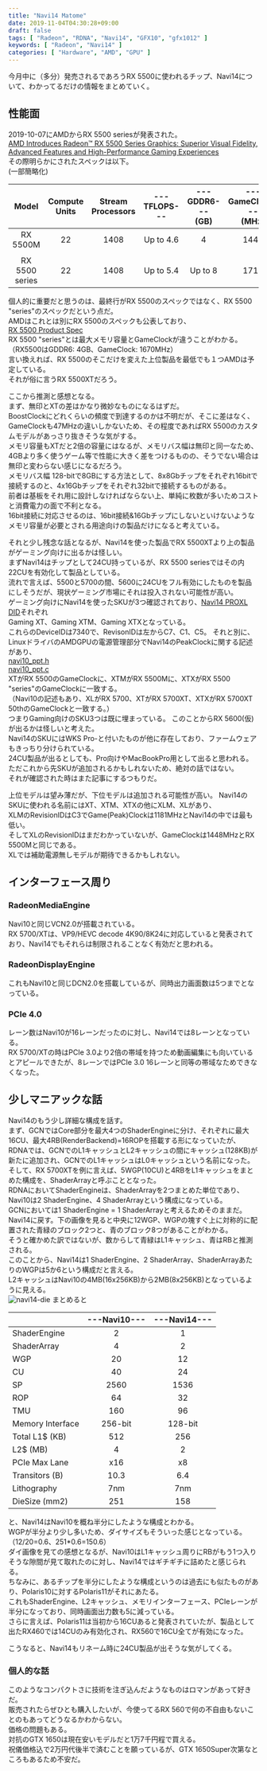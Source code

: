 ```yaml
---
title: "Navi14 Matome"
date: 2019-11-04T04:30:28+09:00
draft: false
tags: [ "Radeon", "RDNA", "Navi14", "GFX10", "gfx1012" ]
keywords: [ "Radeon", "Navi14" ]
categories: [ "Hardware", "AMD", "GPU" ]
---
```


今月中に（多分）発売されるであろうRX 5500に使われるチップ、Navi14について、わかってるだけの情報をまとめていく。  
## 性能面
2019-10-07にAMDからRX 5500 seriesが発表された。  
[AMD Introduces Radeon™ RX 5500 Series Graphics: Superior Visual Fidelity, Advanced Features and High-Performance Gaming Experiences](https://www.amd.com/en/press-releases/2019-10-07-amd-introduces-radeon-rx-5500-series-graphics-superior-visual-fidelity)  
その際明らかにされたスペックは以下。  
(一部簡略化)  

| Model | Compute<br>Units | Stream<br>Processors | ---TFLOPS--- |---GDDR6---<br>(GB) |    ---GameClock---<br>(MHz)   | ---BoostClock---<br>(MHz) | Memory<br>Intreface |
|:--:|:--:|:--:|:--:|:--:|:--:|:--:|:--:|
| RX<br>5500M | 22 | 1408 | Up to 4.6 | 4 | 1448 | 1645 | 128-bit |
| |
| RX 5500<br>series | 22 | 1408 | Up to 5.4 | Up to 8 | 1717 | 1845 | 128-bit |

個人的に重要だと思うのは、最終行がRX 5500のスペックではなく、RX 5500 "series"のスペックだという点だ。  
AMDはこれとは別にRX 5500のスペックも公表しており、  
[RX 5500 Product Spec](https://www.amd.com/en/products/graphics/amd-radeon-rx-5500#product-specs)  
RX 5500 "series"とは最大メモリ容量とGameClockが違うことがわかる。（RX5500はGDDR6: 4GB、GameClock: 1670MHz）  
言い換えれば、RX 5500のそこだけを変えた上位製品を最低でも１つAMDは予定している。  
それが俗に言うRX 5500XTだろう。  

ここから推測と感想となる。  
まず、無印とXTの差はかなり微妙なものになるはずだ。  
BoostClockにどれくらいの頻度で到達するのかは不明だが、そこに差はなく、  
GameClockも47MHzの違いしかないため、その程度であればRX 5500のカスタムモデルがあっさり抜きそうな気がする。  
メモリ容量もXTだと2倍の容量にはなるが、メモリバス幅は無印と同一なため、4GBより多く使うゲーム等で性能に大きく差をつけるものの、そうでない場合は無印と変わらない感じになるだろう。  
メモリバス幅 128-bitで8GBにする方法として、8x8Gbチップをそれぞれ16bitで接続するのと、4x16Gbチップをそれぞれ32bitで接続するものがある。  
前者は基板をそれ用に設計しなければならない上、単純に枚数が多いためコストと消費電力の面で不利となる。  
16bit接続に対応させるのは、16bit接続&16Gbチップにしないといけないようなメモリ容量が必要とされる用途向けの製品だけになると考えている。  

それと少し残念な話となるが、Navi14を使った製品でRX 5500XTより上の製品がゲーミング向けに出るかは怪しい。  
まずNavi14はチップとして24CU持っているが、RX 5500 seriesではその内22CUを有効化して製品としている。  
流れで言えば、5500と5700の間、5600に24CUをフル有効にしたものを製品にしそうだが、現状ゲーミング市場にそれは投入されない可能性が高い。  
ゲーミング向けにNavi14を使ったSKUが3つ確認されており、[Navi14 PROXL DID](https://lists.freedesktop.org/archives/amd-gfx/attachments/20190910/e8054b58/attachment-0001.obj)それぞれ  
Gaming XT、Gaming XTM、Gaming XTXとなっている。  
これらのDeviceIDは7340で、RevisonIDは左からC7、C1、C5。
それと別に、LinuxドライバのAMDGPUの電源管理部分でNavi14のPeakClockに関する記述があり、  
[navi10_ppt.h](https://cgit.freedesktop.org/~agd5f/linux/tree/drivers/gpu/drm/amd/powerplay/navi10_ppt.h?h=amd-staging-drm-next)  
[navi10_ppt.c](https://cgit.freedesktop.org/~agd5f/linux/tree/drivers/gpu/drm/amd/powerplay/navi10_ppt.h?h=amd-staging-drm-next)  
XTがRX 5500のGameClockに、XTMがRX 5500Mに、XTXがRX 5500 "series"のGameClockに一致する。  
（Navi10の記述もあり、XLがRX 5700、XTがRX 5700XT、XTXがRX 5700XT 50thのGameClockと一致する。）  
つまりGaming向けのSKU3つは既に埋まっている。
このことからRX 5600(仮)が出るかは怪しいと考えた。  
Navi14のSKUにはWKS Pro-と付いたものが他に存在しており、ファームウェアもきっちり分けられている。  
24CU製品が出るとしても、Pro向けやMacBookPro用として出ると思われる。  
ただこれから先SKUが追加されるかもしれないため、絶対の話ではない。  
それが確認された時はまた記事にするつもりだ。  

上位モデルは望み薄だが、下位モデルは追加される可能性が高い。
Navi14のSKUに使われる名前にはXT、XTM、XTXの他にXLM、XLがあり、  
XLMのRevisionIDはC3でGame(Peak)Clockは1181MHzとNavi14の中では最も低い。  
そしてXLのRevisionIDはまだわかっていないが、GameClockは1448MHzとRX 5500Mと同じである。  
XLでは補助電源無しモデルが期待できるかもしれない。  

## インターフェース周り
### RadeonMediaEngine
Navi10と同じVCN2.0が搭載されている。  
RX 5700/XTは、VP9/HEVC decode 4K90/8K24に対応していると発表されており、Navi14でもそれらは制限されることなく有効だと思われる。  
### RadeonDisplayEngine
これもNavi10と同じDCN2.0を搭載しているが、同時出力画面数は5つまでとなっている。
### PCIe 4.0
レーン数はNavi10が16レーンだったのに対し、Navi14では8レーンとなっている。  
RX 5700/XTの時はPCIe 3.0より2倍の帯域を持つため動画編集にも向いているとアピールできたが、8レーンではPCIe 3.0 16レーンと同等の帯域なためできなくなった。 

## 少しマニアックな話
Navi14のもう少し詳細な構成を話す。  
まず、GCNではCore部分を最大4つのShaderEngineに分け、それぞれに最大16CU、最大4RB(RenderBackend)=16ROPを搭載する形になっていたが、  
RDNAでは、GCNでのL1キャッシュとL2キャッシュの間にキャッシュ(128KB)が新たに追加され、GCNでのL1キャッシュはL0キャッシュという名前になった。  
そして、RX 5700XTを例に言えば、5WGP(10CU)と4RBをL1キャッシュをまとめた構成を、ShaderArrayと呼ぶこととなった。  
RDNAにおいてShaderEngineは、ShaderArrayを2つまとめた単位であり、Navi10は2 ShaderEngine、4 ShaderArrayという構成になっている。  
GCNにおいては1 ShaderEngine = 1 ShaderArrayと考えるためそのままだ。  
Navi14に戻す。下の画像を見ると中央に12WGP、WGPの塊すぐ上に対称的に配置された青緑のブロック2つと、青のブロック8つがあることがわかる。  
そうと確かめた訳ではないが、数からして青緑はL1キャッシュ、青はRBと推測される。  
このことから、Navi14は1 ShaderEngine、2 ShaderArray、ShaderArrayあたりのWGPは5か6という構成だと言える。  
L2キャッシュはNavi10の4MB(16x256KB)から2MB(8x256KB)となっているように見える。  
![navi14-die](/image/2019/11/04/navi14-die.webp)
まとめると  

| | ---Navi10--- | ---Navi14--- |
|:--|:--:|:--:|
|ShaderEngine|2|1|
|ShaderArray|4|2|
|WGP|20|12|
|CU|40|24|
|SP|2560|1536|
|ROP|64|32|
|TMU|160|96|
|Memory Interface|256-bit|128-bit|
|Total L1$ (KB) |512|256|
|L2$ (MB) |4|2|
|PCIe Max Lane |x16|x8|
|Transitors (B)|10.3|6.4|
Lithography| 7nm | 7nm |
|DieSize (mm2)|251|158|

と、Navi14はNavi10を概ね半分にしたような構成とわかる。  
WGPが半分より少し多いため、ダイサイズもそういった感じとなっている。（12/20=0.6、251*0.6=150.6）  
ダイ画像を見ての感想となるが、Navi10はL1キャッシュ周りにRBがもう1つ入りそうな隙間が見て取れたのに対し、Navi14ではギチギチに詰めたと感じられる。  
ちなみに、あるチップを半分にしたような構成というのは過去にも似たものがあり、Polaris10に対するPolaris11がそれにあたる。  
これもShaderEngine、L2キャッシュ、メモリインターフェース、PCIeレーンが半分になっており、同時画面出力数も5に減っている。  
さらに言えば、Polaris11は当初から16CUあると発表されていたが、製品として出たRX460では14CUのみ有効化され、RX560で16CU全てが有効になった。  
  
こうなると、Navi14もリネーム時に24CU製品が出そうな気がしてくる。  

### 個人的な話  
このようなコンパクトさに技術を注ぎ込んだようなものはロマンがあって好きだ。  
販売されたらぜひとも購入したいが、今使ってるRX 560で何の不自由もないことのもあってどうなるかわからない。  
価格の問題もある。  
対抗のGTX 1650は現在安いモデルだと1万7千円程で買える。  
祝儀価格込で2万円代後半で済むことを願っているが、GTX 1650Super次第なところもあるため不安だ。

